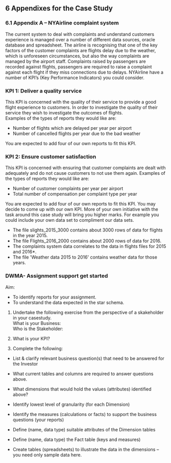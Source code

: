 
 
## 6 Appendixes for the Case Study
### 6.1 Appendix A – NYAirline complaint system
The current system to deal with complaints and understand customers experience is managed over
a number of different data sources, oracle database and spreadsheet. The airline is recognising that
one of the key factors of the customer complaints are flights delay due to the weather, which is
unforeseen circumstances, but also the way complaints are managed by the airport staff. Complaints
raised by passengers are recorded against flights, passengers are required to raise a complaint
against each flight if they miss connections due to delays.
NYAirline have a number of KPI’s (Key Performance Indicators) you could consider. 

### KPI 1: Deliver a quality service
This KPI is concerned with the quality of their service to provide a good flight experience to
customers. In order to investigate the quality of their service they wish to investigate the outcomes
of flights.<br>
Examples of the types of reports they would like are:<br>
* Number of flights which are delayed per year per airport<br>
* Number of cancelled flights per year due to the bad weather<br>

You are expected to add four of our own reports to fit this KPI.

### KPI 2: Ensure customer satisfaction
This KPI is concerned with ensuring that customer complaints are dealt with adequately and do not
cause customers to not use them again. Examples of the types of reports they would like are: <br>
* Number of customer complaints per year per airport
* Total number of compensation per complaint type per year <br>

You are expected to add four of our own reports to fit this KPI. You may decide to come up with our own KPI. More of your own initiative with the task around this case study will bring you higher marks. For example you could include your own data set to compliment our data sets.<br>

* The file slights_2015_3000 contains about 3000 rows of data for flights in the year 2015.
* The file Flights_2016_2000 contains about 2000 rows of data for 2016.
* The complaints system data correlates to the data in flights files for 2015 and 2016*.
* The file 'Weather data 2015 to 2016' contains weather data for those years.

### DWMA- Assignment support get started 

Aim:
* To identify reports for your assignment.
* To understand the data expected in the star schema.

1. Undertake the following exercise from the perspective of a skakeholder in your casestudy.<br>
What is your Business:<br>
Who is the Stakeholder:<br>

2. What is your KPI? <br>

3. Complete the following: <br>

* List & clarify relevant business question(s) that need to be answered for the Investor<br>

* What current tables and columns are required to answer questions above.<br>

* What dimensions that would hold the values (attributes) identified above?<br>

* Identify lowest level of granularity (for each Dimension)<br>

* Identify the measures (calculations or facts) to support the business questions (your reports)<br>

* Define (name, data type) suitable attributes of the Dimension tables<br>

* Define (name, data type) the Fact table (keys and measures)<br>

* Create tables (spreadsheets) to illustrate the data in the dimensions – you need only sample data here.<br>

